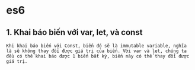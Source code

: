 # es6
## 1. Khai báo biến với var, let, và const 
    Khi khai báo biến với Const, biến đó sẽ là immutable variable, nghĩa là sẽ không thay đổi được giá trị của biến. Với var và let, chúng ta đều có thể khai báo được 1 biến bất kỳ, biến này có thể thay đổi được giá trị.
